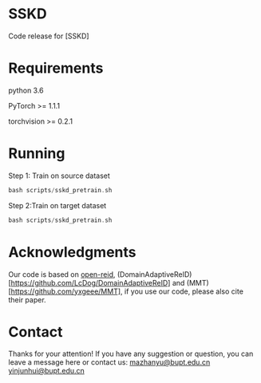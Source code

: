 # SSKD
Code release for [SSKD]

# Requirements
python 3.6

PyTorch >= 1.1.1

torchvision >= 0.2.1

# Running
Step 1: Train on source dataset
```Swift
bash scripts/sskd_pretrain.sh
```

Step 2:Train on target dataset
```Swift
bash scripts/sskd_pretrain.sh
```

# Acknowledgments
Our code is based on [open-reid](https://github.com/Cysu/open-reid), (DomainAdaptiveReID)[https://github.com/LcDog/DomainAdaptiveReID] and (MMT)[https://github.com/yxgeee/MMT],  if you use our code, please also cite their paper.

# Contact
Thanks for your attention! If you have any suggestion or question, you can leave a message here or contact us:
mazhanyu@bupt.edu.cn
yinjunhui@bupt.edu.cn
